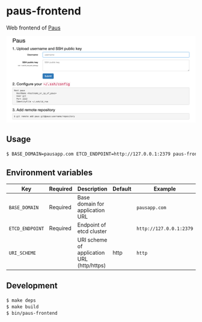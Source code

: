 # paus-frontend

Web frontend of [Paus](https://github.com/dtan4/paus)

![paus-frontend](images/paus-frontend.png)

## Usage

``` bash
$ BASE_DOMAIN=pausapp.com ETCD_ENDPOINT=http://127.0.0.1:2379 paus-frontend
```

## Environment variables

| Key             | Required | Description                                | Default | Example                 |
|-----------------|----------|--------------------------------------------|---------|-------------------------|
| `BASE_DOMAIN`   | Required | Base domain for application URL            |         | `pausapp.com`           |
| `ETCD_ENDPOINT` | Required | Endpoint of etcd cluster                   |         | `http://127.0.0.1:2379` |
| `URI_SCHEME`    |          | URI scheme of application URL (http/https) | http    | `http`                  |

## Development

``` bash
$ make deps
$ make build
$ bin/paus-frontend
```
